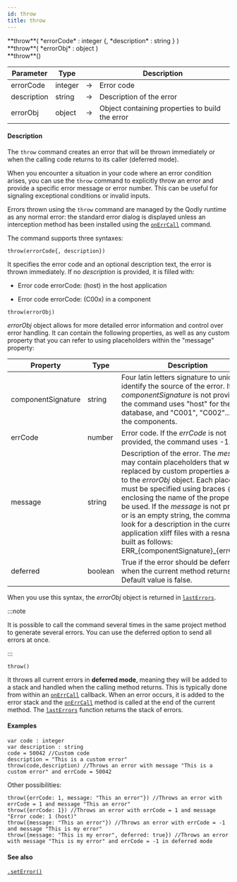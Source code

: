 ```yaml
---
id: throw
title: throw
---
```



<!-- REF #_command_.throw.Syntax -->**throw**( *errorCode* : integer {, *description* : string } )<br/>**throw**( *errorObj* : object )<br/>**throw**()<!-- END REF -->


<!-- REF #_command_.throw.Params -->

|Parameter|Type||Description|
|---------|--- |:---:|------|
|errorCode|integer|->|Error code|
|description|string|->|Description of the error|
|errorObj|object|->|Object containing properties to build the error|
<!-- END REF -->


#### Description

The `throw` command <!-- REF #_command_.throw.Summary -->creates an error that will be thrown immediately or when the calling code returns to its caller (deferred mode)<!-- END REF -->.

When you encounter a situation in your code where an error condition arises, you can use the `throw` command to explicitly throw an error and provide a specific error message or error number. This can be useful for signaling exceptional conditions or invalid inputs.

Errors thrown using the `throw` command are managed by the Qodly runtime as any normal error: the standard error dialog is displayed unless an interception method has been installed using the [`onErrCall`](#onerrcall) command.

The command supports three syntaxes:

```qs
throw(errorCode{, description})
```

It specifies the error code and an optional description text, the error is thrown immediately. If no *description* is provided, it is filled with:

- Error code errorCode: (host) in the host application

- Error code errorCode: (C00x) in a component

```qs
throw(errorObj)
```

*errorObj* object allows for more detailed error information and control over error handling. It can contain the following properties, as well as any custom property that you can refer to using placeholders within the "message" property:

|Property|Type|Description|
|---|---|---|
|componentSignature|string|Four latin letters signature to uniquely identify the source of the error. If the *componentSignature* is not provided, the command uses "host" for the host database, and "C001", "C002"... for the components.
|errCode|number|Error code. If the *errCode* is not provided, the command uses -1.|
|message| string|Description of the error. The *message* may contain placeholders that will be replaced by custom properties added to the *errorObj* object. Each placeholder must be specified using braces `{}` enclosing the name of the property to be used. If the *message* is not provided or is an empty string, the command will look for a description in the current application xliff files with a resname built as follows: ERR_{componentSignature}_{errCode}".
|deferred| boolean|True if the error should be deferred when the current method returns. Default value is false.|

When you use this syntax, the *errorObj* object is returned in [`lastErrors`](#lasterrors).

:::note

It is possible to call the command several times in the same project method to generate several errors. You can use the deferred option to send all errors at once.

:::

```qs
throw()
```

It throws all current errors in **deferred mode**, meaning they will be added to a stack and handled when the calling method returns. This is typically done from within an [`onErrCall`](#onerrcall) callback. When an error occurs, it is added to the error stack and the [`onErrCall`](#onerrcall) method is called at the end of the current method. The [`lastErrors`](#lasterrors) function returns the stack of errors.


#### Examples


```qs
var code : integer
var description : string
code = 50042 //Custom code
description = "This is a custom error"
throw(code,description) //Throws an error with message "This is a custom error" and errCode = 50042
```

Other possibilities:

```qs
throw({errCode: 1, message: "This an error"}) //Throws an error with errCode = 1 and message "This an error"
throw({errCode: 1}) //Throws an error with errCode = 1 and message "Error code: 1 (host)"
throw({message: "This an error"}) //Throws an error with errCode = -1 and message "This is my error"
throw({message: "This is my error", deferred: true}) //Throws an error with message "This is my error" and errCode = -1 in deferred mode
```

#### See also

[`.setError()`](WebFormClass.md#seterror)
